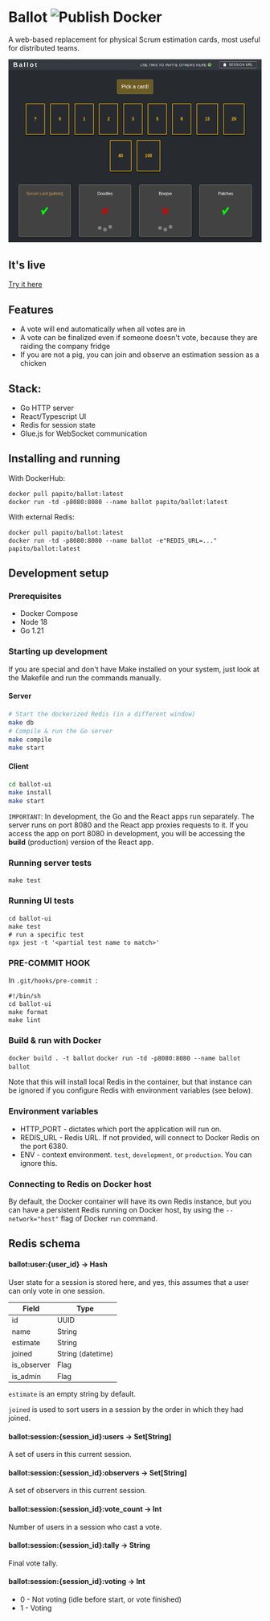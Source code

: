 # Ballot ![Publish Docker](https://github.com/papito/ballot/workflows/Publish%20Docker/badge.svg?branch=master)

A web-based replacement for physical Scrum estimation cards, most useful for distributed teams. 

![Ballot](img/snapshot.png)

## It's live
[Try it here](https://ballot.renegadeotter.com/#/)

## Features

- A vote will end automatically when all votes are in
- A vote can be finalized even if someone doesn't vote, because they are raiding the company fridge
- If you are not a pig, you can join and observe an estimation session as a chicken

## Stack:
* Go HTTP server
* React/Typescript UI
* Redis for session state
* Glue.js for WebSocket communication
  
## Installing and running

With DockerHub:

    docker pull papito/ballot:latest
    docker run -td -p8080:8080 --name ballot papito/ballot:latest

With external Redis:

    docker pull papito/ballot:latest
    docker run -td -p8080:8080 --name ballot -e"REDIS_URL=..." papito/ballot:latest

## Development setup

### Prerequisites
  * Docker Compose
  * Node 18
  * Go 1.21

### Starting up development

If you are special and don't have Make installed on your system, just
look at the Makefile and run the commands manually.

#### Server

```bash
# Start the dockerized Redis (in a different window)
make db
# Compile & run the Go server
make compile
make start
```

#### Client
```bash
cd ballot-ui
make install
make start
```

`IMPORTANT`: In development, the Go and the React apps run separately. 
The server runs on port 8080 and the React app proxies requests to it. If you access
the app on port 8080 in development, you will be accessing the **build** (production) version of the React app.

### Running server tests

    make test

### Running UI tests

    cd ballot-ui
    make test
    # run a specific test
    npx jest -t '<partial test name to match>'


### PRE-COMMIT HOOK

In `.git/hooks/pre-commit `:

    #!/bin/sh
    cd ballot-ui
    make format
    make lint


### Build & run with Docker

`docker build . -t ballot`
`docker run -td -p8080:8080 --name ballot ballot`

Note that this will install local Redis in the container, but that instance can be ignored if you configure Redis with environment variables (see below).

### Environment variables

  * HTTP_PORT - dictates which port the application will run on.
  * REDIS_URL - Redis URL. If not provided, will connect to Docker Redis on the port 6380.
  * ENV - context environment. `test`, `development`, or `production`. You can ignore this.


### Connecting to Redis on Docker host

By default, the Docker container will have its own Redis instance, but you can have a persistent Redis running on Docker
host, by using the `--network="host"` flag of Docker `run` command.

## Redis schema

#### ballot:user:{user_id} -> Hash

User state for a session is stored here, and yes, this assumes that a user can only vote in one session.

| Field       | Type                  |
|-------------|-----------------------|
| id          | UUID                  |
| name        | String                |
| estimate    | String                |
| joined      | String (datetime)     |
| is_observer | Flag                  |
| is_admin    | Flag                  |

`estimate` is an empty string by default.

`joined` is used to sort users in a session by the order in which they had joined.

#### ballot:session:{session_id}:users -> Set[String]

A set of users in this current session.

#### ballot:session:{session_id}:observers -> Set[String]

A set of observers in this current session.

#### ballot:session:{session_id}:vote_count -> Int

Number of users in a session who cast a vote.

#### ballot:session:{session_id}:tally -> String

Final vote tally.

#### ballot:session:{session_id}:voting -> Int

  * 0 - Not voting (idle before start, or vote finished)
  * 1 - Voting
